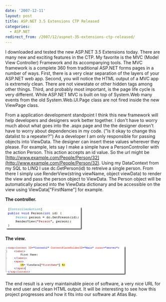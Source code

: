 ```yaml
---
date: '2007-12-11'
layout: post
title: ASP.NET 3.5 Extensions CTP Released
categories:
  - ASP.NET
redirect_from: /2007/12/aspnet-35-extensions-ctp-released/
---
```


I downloaded and tested the new ASP.NET 3.5 Extensions today. There are many new and exciting features in the CTP. My favorite is the MVC (Model View Controller) Framework and its accompanying tools. The MVC framework is a complete 360 from traditional ASP.NET forms pages in a number of ways. First, there is a very clear separation of the layers of your ASP.NET web app. Second, you will notice the HTML output of a MVC app is extremely clean. There are not viewstate or other hidden tags among other things. Third, and probably most important, is the page life cycle is very different. While ASP.NET MVC is built on top of System.Web many events from the old System.Web.UI.Page class are not fired inside the new ViewPage class.

From a application development standpoint I think this new framework will help developers and designers work better together. I don't have to worry much about what goes into the .aspx page and the the designer doesn't have to worry about dependencies in my code. ("Is it okay to change this datalist to a repeater?") As a developer I am only responsible for passing objects into ViewData. The designer can insert these values wherever they please. For example, lets say I make a simple have a PersonController with the action Person. This action accepts an id value. So the url might be [http://www.example.com/People/Person/32](http://www.example.com/People/Person/32). Using my DataContext from my SQL to LINQ I use dc.GetPerson(id) to retreive a single person. From there I simply use RenderView(string viewName, object viewData) to render the view and pass the person object to ViewData. The Person object will be automatically placed into the ViewData dictionary and be accessible on the view using ViewData["FirstName"] for example.

**The controller.**

[![](/images/2009/01/image-21.png)](/images/2009/01/image-21.png)

**The view.**

[![](/images/2009/01/image-41.png)](/images/2009/01/image-41.png)

The end result is a very maintainable piece of software, a very nice URL for the end user and clean HTML output. It will be interesting to see how this project progresses and how it fits into our software at Atlas Bay.
